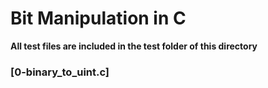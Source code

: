 # Bit Manipulation in C

**All test files are included in the test folder of this directory**

### [0-binary_to_uint.c]